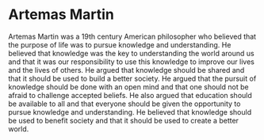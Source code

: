 # Artemas Martin

Artemas Martin was a 19th century American philosopher who believed that the purpose of life was to pursue knowledge and understanding. He believed that knowledge was the key to understanding the world around us and that it was our responsibility to use this knowledge to improve our lives and the lives of others. He argued that knowledge should be shared and that it should be used to build a better society. He argued that the pursuit of knowledge should be done with an open mind and that one should not be afraid to challenge accepted beliefs. He also argued that education should be available to all and that everyone should be given the opportunity to pursue knowledge and understanding. He believed that knowledge should be used to benefit society and that it should be used to create a better world.
